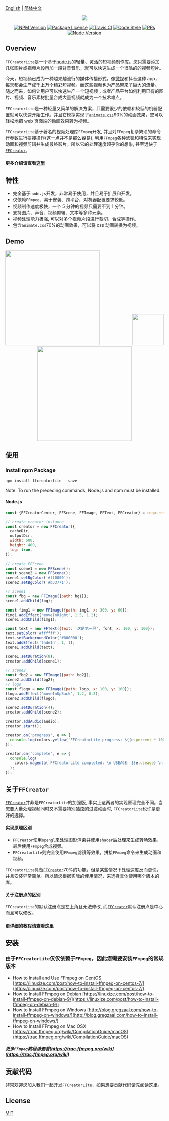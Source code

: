 [English](./README.md) | [简体中文](./README.zh-CN.md)

<p align="center">
  <img src="https://tnfe.github.io/FFCreator/_media/logo/logo2.png" />
</p>

<div align="center">
<a href="https://www.npmjs.com/ffcreatorlite" target="_blank"><img src="https://img.shields.io/npm/v/ffcreatorlite.svg" alt="NPM Version" /></a>
<a href="https://www.npmjs.com/ffcreatorlite" target="_blank"><img src="https://img.shields.io/npm/l/ffcreatorlite.svg" alt="Package License" /></a>
<a href="https://travis-ci.org/github/tnfe/FFCreatorLite" target="_blank"><img src="https://travis-ci.org/tnfe/FFCreatorLite.svg?branch=master" alt="Travis CI" /></a>
<a href="https://github.com/prettier/prettier" target="_blank"><img src="https://img.shields.io/badge/code_style-prettier-ff69b4.svg" alt="Code Style"></a>
<a href="https://github.com/tnfe/FFCreatorLite/pulls" target="_blank"><img src="https://img.shields.io/badge/PRs-welcome-brightgreen.svg" alt="PRs"/></a>
<a href="https://nodejs.org" target="_blank"><img src="https://img.shields.io/badge/node-%3E%3D%208.0.0-brightgreen.svg" alt="Node Version" /></a>
</div>

## Overview

`FFCreatorLite`是一个基于<a href="http://nodejs.org" target="_blank">node.js</a>的轻量、灵活的短视频制作库。您只需要添加几张图片或视频片段再加一段背景音乐，就可以快速生成一个很酷的的视频短片。

今天，短视频已成为一种越来越流行的媒体传播形式。像[微视](https://weishi.qq.com/)和抖音这种 app，每天都会生产成千上万个精彩短视频。而这些视频也为产品带来了巨大的流量。
随之而来，如何让用户可以快速生产一个短视频；或者产品平台如何利用已有的图片、视频、音乐素材批量合成大量视频就成为一个技术难点。

`FFCreatorLite`是一种轻量又简单的解决方案，只需要很少的依赖和较低的机器配置就可以快速开始工作。并且它模拟实现了[`animate.css`](https://animate.style/)90%的动画效果，您可以轻松地把 web 页面端的动画效果转为视频。

`FFCreatorLite`基于著名的视频处理库`FFmpeg`开发, 并且对`FFmpeg`复杂繁琐的命令行参数进行拼接操作(这一点并不是那么容易), 利用`FFmpeg`各种滤镜和特性来实现动画和视频剪辑并生成最终影片。所以它的处理速度超乎你的想象, 甚至远快于[`FFCreator`](https://github.com/tnfe/FFCreator)。

#### 更多介绍请查看[这里](https://tnfe.github.io/FFCreator/#/guide/lite)

## 特性

- 完全基于`node.js`开发，非常易于使用，并且易于扩展和开发。
- 仅依赖`FFmpeg`、易于安装、跨平台，对机器配置要求较低。
- 视频制作速度极快，一个 5 分钟的视频只需要不到 1 分钟。
- 支持图片、声音、视频剪辑、文本等多种元素。
- 视频处理能力极强, 可以对多个视频片段进行裁切、合成等操作。
- 包含`animate.css`70%的动画效果，可以将 css 动画转换为视频。

## Demo

<p align="center">
  <a href="https://tnfe.github.io/FFCreator/#/guide/lite" style="margin-right:100px"><img width="300" src="https://github.com/tnfe/FFCreatorLite/blob/master/examples/assets/imgs/demo/03.gif?raw=true" /></a>
  <img width="100" src="https://github.com/tnfe/FFCreatorLite/blob/master/examples/assets/imgs/demo/foo.png?raw=true" />
  <a href="https://tnfe.github.io/FFCreator/#/guide/lite"><img width="300" src="https://github.com/tnfe/FFCreatorLite/blob/master/examples/assets/imgs/demo/04.gif?raw=true" /></a>
</p>


## 使用

### Install npm Package

```javascript
npm install ffcreatorlite --save
```

Note: To run the preceding commands, Node.js and npm must be installed.

#### Node.js

```javascript
const {FFCreatorCenter, FFScene, FFImage, FFText, FFCreator} = require('ffcreatorlite');

// create creator instance
const creator = new FFCreator({
  cacheDir,
  outputDir,
  width: 600,
  height: 400,
  log: true,
});

// create FFScene
const scene1 = new FFScene();
const scene2 = new FFScene();
scene1.setBgColor('#ff0000');
scene2.setBgColor('#b33771');

// scene1
const fbg = new FFImage({path: bg1});
scene1.addChild(fbg);

const fimg1 = new FFImage({path: img1, x: 300, y: 60});
fimg1.addEffect('moveInRight', 1.5, 1.2);
scene1.addChild(fimg1);

const text = new FFText({text: '这是第一屏', font, x: 100, y: 100});
text.setColor('#ffffff');
text.setBackgroundColor('#000000');
text.addEffect('fadeIn', 1, 1);
scene1.addChild(text);

scene1.setDuration(8);
creator.addChild(scene1);

// scene2
const fbg2 = new FFImage({path: bg2});
scene2.addChild(fbg2);
// logo
const flogo = new FFImage({path: logo, x: 100, y: 100});
flogo.addEffect('moveInUpBack', 1.2, 0.3);
scene2.addChild(flogo);

scene2.setDuration(4);
creator.addChild(scene2);

creator.addAudio(audio);
creator.start();

creator.on('progress', e => {
  console.log(colors.yellow(`FFCreatorLite progress: ${(e.percent * 100) >> 0}%`));
});

creator.on('complete', e => {
  console.log(
    colors.magenta(`FFCreatorLite completed: \n USEAGE: ${e.useage} \n PATH: ${e.output} `),
  );
});
```

## 关于`FFCreator`

[`FFCreator`](https://github.com/tnfe/FFCreator)并非是`FFCreatorLite`的加强版, 事实上这两者的实现原理完全不同。当您要大量处理视频同时又不需要特别酷炫的过渡动画时, `FFCreatorLite`也许是更好的选择。

#### 实现原理区别
- `FFCreator`使用`opengl`来处理图形渲染并使用`shader`后处理来生成转场效果，最后使用`FFmpeg`合成视频。
- `FFCreatorLite`则完全使用`FFmpeg`滤镜等效果，拼接`FFmpeg`命令来生成动画和视频。

`FFCreatorLite`具备[`FFCreator`](https://github.com/tnfe/FFCreator)70%的功能，但是某些情况下处理速度反而更快，并且安装异常简单。所以请您根据实际的使用情况，来选择具体使用哪个版本的库。

#### 关于注册点的区别

`FFCreatorLite`的默认注册点是左上角且无法修改, 而[`FFCreator`](https://github.com/tnfe/FFCreator)默认注册点是中心而且可以修改。

#### 更详细的教程请查看[这里](https://tnfe.github.io/FFCreator/#/guide/lite)

## 安装

### 由于`FFCreatorLite`仅仅依赖于`FFmpeg`，因此您需要安装`FFmpeg`的常规版本

- How to Install and Use FFmpeg on CentOS [https://linuxize.com/post/how-to-install-ffmpeg-on-centos-7/](https://linuxize.com/post/how-to-install-ffmpeg-on-centos-7/)
- How to Install FFmpeg on Debian [https://linuxize.com/post/how-to-install-ffmpeg-on-debian-9/](https://linuxize.com/post/how-to-install-ffmpeg-on-debian-9/)
- How to Install FFmpeg on Windows [http://blog.gregzaal.com/how-to-install-ffmpeg-on-windows/](http://blog.gregzaal.com/how-to-install-ffmpeg-on-windows/)
- How to Install FFmpeg on Mac OSX [https://trac.ffmpeg.org/wiki/CompilationGuide/macOS](https://trac.ffmpeg.org/wiki/CompilationGuide/macOS)

##### 更多`FFmpeg`教程请查看[https://trac.ffmpeg.org/wiki](https://trac.ffmpeg.org/wiki)

## 贡献代码

非常欢迎您加入我们一起开发`FFCreatorLite`，如果想要贡献代码请先阅读[这里](./CONTRIBUTING.md)。

## License

[MIT](./LICENSE)

